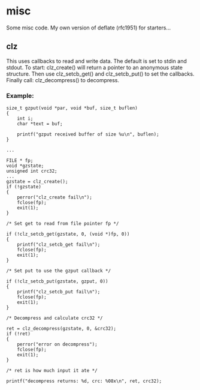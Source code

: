 # misc
Some misc code. My own version of deflate (rfc1951) for starters...

## clz
This uses callbacks to read and write data. The default is set to stdin and stdout. To start:
clz_create() will return a pointer to an anonymous state structure.
Then use
clz_setcb_get() and clz_setcb_put() to set the callbacks.
Finally call:
clz_decompress() to decompress.

### Example:
    size_t gzput(void *par, void *buf, size_t buflen)
    {
        int i;
        char *text = buf;
    
        printf("gzput received buffer of size %u\n", buflen);
    }

    ...

    FILE * fp;
    void *gzstate;
    unsigned int crc32;
    ...
    gzstate = clz_create();
    if (!gzstate)
    {
        perror("clz_create fail\n");
        fclose(fp);
        exit(1);
    }
    
    /* Set get to read from file pointer fp */

    if (!clz_setcb_get(gzstate, 0, (void *)fp, 0))
    {
        printf("clz_setcb_get fail\n");
        fclose(fp);
        exit(1);
    }
    
    /* Set put to use the gzput callback */

    if (!clz_setcb_put(gzstate, gzput, 0))
    {
        printf("clz_setcb_put fail\n");
        fclose(fp);
        exit(1);
    }
    
    /* Decompress and calculate crc32 */

    ret = clz_decompress(gzstate, 0, &crc32);
    if (!ret)
    {
        perror("error on decompress");
        fclose(fp);
        exit(1);
    }
    
    /* ret is how much input it ate */

    printf("decompress returns: %d, crc: %08x\n", ret, crc32);


